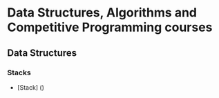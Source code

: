 # Data Structures, Algorithms and Competitive Programming courses

## Data Structures

### Stacks
  * [Stack] ()

